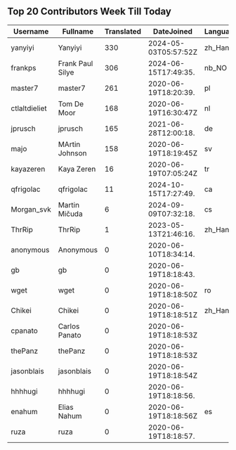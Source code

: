 ## Top 20 Contributors Week Till Today ##
|Username|Fullname|Translated|DateJoined|Language|
|--------|--------|----------|----------|-------|
|yanyiyi|Yanyiyi|330|2024-05-03T05:57:52Z|zh_Hant|
|frankps|Frank Paul Silye|306|2024-06-15T17:49:35.|nb_NO|
|master7|master7|261|2020-06-19T18:20:39.|pl|
|ctlaltdieliet|Tom De Moor|168|2020-06-19T16:30:47Z|nl|
|jprusch|jprusch|165|2021-06-28T12:00:18.|de|
|majo|MArtin Johnson|158|2020-06-19T18:19:45Z|sv|
|kayazeren|Kaya Zeren|16|2020-06-19T07:05:24Z|tr|
|qfrigolac|qfrigolac|11|2024-10-15T17:27:49.|ca|
|Morgan_svk|Martin Mičuda|6|2024-09-09T07:32:18.|cs|
|ThrRip|ThrRip|1|2023-05-13T21:46:16.|zh_Hans|
|anonymous|Anonymous|0|2020-06-10T18:34:14.||
|gb|gb|0|2020-06-19T18:18:43.||
|wget|wget|0|2020-06-19T18:18:50Z|ro|
|Chikei|Chikei|0|2020-06-19T18:18:51Z|zh_Hant|
|cpanato|Carlos Panato|0|2020-06-19T18:18:53Z||
|thePanz|thePanz|0|2020-06-19T18:18:53Z||
|jasonblais|jasonblais|0|2020-06-19T18:18:54Z||
|hhhhugi|hhhhugi|0|2020-06-19T18:18:56.||
|enahum|Elias  Nahum|0|2020-06-19T18:18:56Z|es|
|ruza|ruza|0|2020-06-19T18:18:57.||
